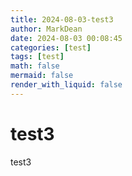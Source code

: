 ```yaml
---
title: 2024-08-03-test3
author: MarkDean
date: 2024-08-03 00:08:45
categories: [test]
tags: [test]
math: false
mermaid: false
render_with_liquid: false
---
```

# test3
test3